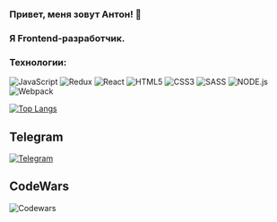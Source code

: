 ### Привет, меня зовут Антон! 👋

### Я Frontend-разработчик.

### Технологии:

![JavaScript](https://img.shields.io/badge/-Javascript-090909?style=for-the-badge&logo=Javascript&logoColor=F88C00)
![Redux](https://img.shields.io/badge/-Redux-090909?style=for-the-badge&logo=Redux&logoColor=7C4FC5)
![React](https://img.shields.io/badge/-React-090909?style=for-the-badge&logo=React&logoColor=60D9F4)
![HTML5](https://img.shields.io/badge/-HTML5-090909?style=for-the-badge&logo=HTML5&logoColor=E44D25)
![CSS3](https://img.shields.io/badge/-CSS3-090909?style=for-the-badge&logo=CSS3&logoColor=015CDD)
![SASS](https://img.shields.io/badge/-SASS-090909?style=for-the-badge&logo=SASS&logoColor=C26393)
![NODE.js](https://img.shields.io/badge/-NODE.js-090909?style=for-the-badge&logo=NODE.js&logoColor=72BC45)
![Webpack](https://img.shields.io/badge/-Webpack-090909?style=for-the-badge&logo=Webpack&logoColor=1B74B8)

[![Top Langs](https://github-readme-stats.vercel.app/api/top-langs/?username=ErmakovAnt&layout=pie)](https://github.com/ErmakovAnt/github-readme-stats)

## Telegram

[![Telegram](https://img.shields.io/badge/-Telegram-090909?style=for-the-badge&logo=telegram&logoColor=27A0D9)](https://t.me/Anton9590)

## CodeWars

![Codewars](https://github.r2v.ch/codewars?user=ErmakovAnt)
